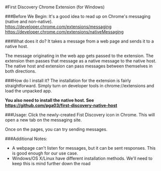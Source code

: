 #First Discovery Chrome Extension (for Windows)

###Before We Begin:
It's a good idea to read up on Chrome's messaging (native and non-native).
https://developer.chrome.com/extensions/messaging
https://developer.chrome.com/extensions/nativeMessaging

###What does it do?
It takes a message from a web page and sends it to a native host.

The message originating in the web app gets passed to the extension. The
extension then passes that message as a native message to the native host. The
native host and extension can pass messages between themselves in both
directions.

###How do I install it?
The installation for the extension is fairly straightforward. Simply turn on
developer tools in chrome://extensions and load the unpacked app.

**You also need to install the native host. See https://github.com/pga03/first-discovery-native-host**

###Usage:
Click the newly-created Fist Discovery icon in Chrome. This will open a new tab
on the messaging site.

Once on the pages, you can try sending messages.

###Additional Notes:
* A webpage can't listen for messages, but it can be sent responses. This is good enough for our use case.
* Windows/OS X/Linux have different installation methods. We'll need to keep
this is mind further down the road

